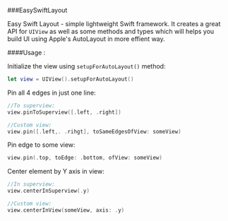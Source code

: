 ###EasySwiftLayout

Easy Swift Layout - simple lightweight Swift framework. It creates a great API for `UIView` as well as some methods and types which will helps you build UI using Apple's AutoLayout in more effient way.

####Usage :

Initialize the view using `setupForAutoLayout()` method:
```swift
let view = UIView().setupForAutoLayout()
```

Pin all 4 edges in just one line:
```swift
//To superview:
view.pinToSuperview([.left, .right])

//Custom view:
view.pin([.left,. .rihgt], toSameEdgesOfView: someView)
```

Pin edge to some view:
```swift
view.pin(.top, toEdge: .bottom, ofView: someView)
```

Center element by Y axis in view:
```swift
//In superview:
view.centerInSuperview(.y)

//Custom view:
view.centerInView(someView, axis: .y)
```
